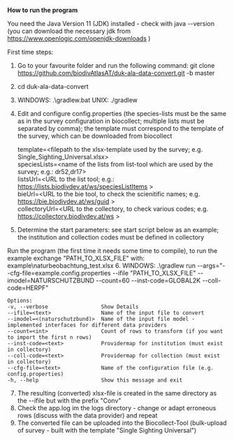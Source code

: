 **How to run the program**

You need the Java Version 11 (JDK) installed - check with java --version (you can download the necessary jdk from https://www.openlogic.com/openjdk-downloads )

First time steps:
1.  Go to your favourite folder and run the following command: git clone https://github.com/biodivAtlasAT/duk-ala-data-convert.git -b master
2.  cd duk-ala-data-convert
3.  WINDOWS: .\gradlew.bat UNIX: ./gradlew
4.  Edit and configure config.properties (the species-lists must be the same as in the survey configuration in biocollect; multiple lists must be separated by comma); the template must correspond to the template of the survey, which can be downloaded from biocollect   


    template=<filepath to the xlsx-template used by the survey; e.g. Single_Sighting_Universal.xlsx>  
    speciesLists=<name of the lists from list-tool which are used by the survey; e.g.: dr52,dr17>  
    listsUrl=<URL to the list tool; e.g.: https://lists.biodivdev.at/ws/speciesListItems >  
    bieUrl=<URL to the bie tool, to check the scienitific  names; e.g. https://bie.biodivdev.at/ws/guid >  
    collectoryUrl=<URL to the collectory, to check various codes; e.g. https://collectory.biodivdev.at/ws >  
  
5.  Determine the start parameters: see start script below as an example; the institution and collection codes must be defined in collectory

Run the program (the first time it needs some time to compile), to run the example exchange "PATH_TO_XLSX_FILE" with: example\\naturbeobachtung_test.xlsx
6. WINDOWS:  .\gradlew run --args="--cfg-file=example.config.properties --ifile "PATH_TO_XLSX_FILE" --imodel=NATURSCHUTZBUND --count=60 --inst-code=GLOBAL2K --coll-code=HERPF"  


    Options:  
    -v, --verbose                 Show Details  
    --ifile=<text>                Name of the input file to convert  
    --imodel=<(naturschutzbund)>  Name of the input file model - implemented interfaces for different data providers  
    --count=<int>                 Count of rows to transform (if you want to import the first n rows)  
    --inst-code=<text>            Providermap for institution (must exist in collectory)  
    --coll-code=<text>            Providermap for collection (must exist in collectory)  
    --cfg-file=<text>             Name of the configuration file (e.g. config.properties)  
    -h, --help                    Show this message and exit  
  
7. The resulting (converted) xlsx-file is created in the same directory as the --ifile but with the prefix "Conv"
8.  Check the app.log im the logs directory - change or adapt erroneous rows (discuss with the data provider) and repeat
9.  The converted file can be uploaded into the Biocollect-Tool (bulk-upload of survey - built with the template "Single Sighting Universal")
